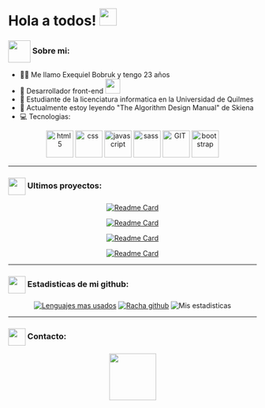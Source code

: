 # Hola a todos! <img src="https://github.com/TheDudeThatCode/TheDudeThatCode/blob/master/Assets/Hi.gif" width="35" />



### <img src="https://github.com/TheDudeThatCode/TheDudeThatCode/blob/master/Assets/Developer.gif" width="45" style="display: inline-block; vertical-align: middle;"/> Sobre mi:
- 👨‍💼 Me llamo Exequiel Bobruk y tengo 23 años
- 🏦 Desarrollador front-end
      <img src="https://media.giphy.com/media/WUlplcMpOCEmTGBtBW/giphy.gif" width="30">
- 📝 Estudiante de la licenciatura informatica en la Universidad de Quilmes
- 📖 Actualmente estoy leyendo "The Algorithm Design Manual" de Skiena
- 💻 Tecnologias:

<p align="center">
      <img src="https://www.vectorlogo.zone/logos/w3_html5/w3_html5-icon.svg" alt="html5" width="55" height="55"/> 
      <img src="https://www.vectorlogo.zone/logos/w3_css/w3_css-icon.svg" alt="css" width="55" height="55"/>
      <img src="https://upload.vectorlogo.zone/logos/javascript/images/239ec8a4-163e-4792-83b6-3f6d96911757.svg" alt="javascript" width="55" height="55"/>
      <img src="https://www.vectorlogo.zone/logos/sass-lang/sass-lang-ar21.svg" alt="sass" width="55" height="55"/>
      <img src="https://www.vectorlogo.zone/logos/git-scm/git-scm-icon.svg" alt="GIT" width="55" height="55"/> 
      <img src="https://upload.vectorlogo.zone/logos/getbootstrap/images/987f8f6c-263a-47b1-a85d-853cfca215d9.svg" alt="bootstrap" width="55" height="55"/>
</p>

---

### <img src="https://cdn-icons-png.flaticon.com/512/1454/1454827.png" width="35" style="display: inline-block; vertical-align: middle;"/> Ultimos proyectos:
<div align="center"  >
 <div>    
   
[![Readme Card](https://github-readme-stats.vercel.app/api/pin/?username=bobrukFS&repo=Portafolio&theme=tokyonight&text_color=ffffff)](https://github.com/BobrukFS/Portafolio)
   
   </div> 

   <div>
     
  [![Readme Card](https://github-readme-stats.vercel.app/api/pin/?username=bobrukFS&repo=Fundacion-Pescar-y-Digitalers&theme=tokyonight&text_color=ffffff)](https://github.com/BobrukFS/Fundacion-Pescar-y-Digitalers)
     
   </div>

<div>
  
  [![Readme Card](https://github-readme-stats.vercel.app/api/pin/?username=bobrukFS&repo=Proyectos-Frontend&theme=tokyonight&text_color=ffffff)](https://github.com/BobrukFS/Portafolio)
  
</div>

<div>
  
  [![Readme Card](https://github-readme-stats.vercel.app/api/pin/?username=bobrukFS&repo=Portafolio&theme=tokyonight&text_color=ffffff)](https://github.com/BobrukFS/Portafolio)
  
</div>


</div>

---
### <img src='https://cdn-icons-png.flaticon.com/512/432/432548.png' width='35' style="display: inline-block; vertical-align: middle;"/> Estadisticas de mi github:

<div align="center">
      
[![Lenguajes mas usados](https://github-readme-stats.vercel.app/api/top-langs/?username=bobrukFS&layout=donut&theme=tokyonight&card_width=200px&text_color=ffffff)](https://github.com/anuraghazra/github-readme-stats)
[![Racha github](https://github-readme-streak-stats.herokuapp.com/?user=bobrukFS&theme=tokyonight&card_width=200px&text_color=ffffff)](https://git.io/streak-stats)
![Mis estadisticas](https://github-readme-stats.vercel.app/api?username=bobrukFS&show_icons=true&hide=issues&count_private=true&include_all_commits=true&theme=tokyonight&card_width=800px&text_color=ffffff&rank_icon=github)
      
</div>

---

### <img src="https://media3.giphy.com/media/v1.Y2lkPTc5MGI3NjExeTFhejI4aGh3djFldWlicnN6aHppdWo2NGc5cGhlc2llNG9ta243ZCZlcD12MV9pbnRlcm5hbF9naWZfYnlfaWQmY3Q9cw/8mvObIgaUbOQKQnIAQ/giphy.gif" width='35' style="display: inline-block; vertical-align: middle;"/> Contacto:

<div align="center" >
      
<a  href="https://www.linkedin.com/in/exequiel-bobruk/"><img src="https://www.vectorlogo.zone/logos/linkedin/linkedin-icon.svg" width="95" /></a>


</div>
